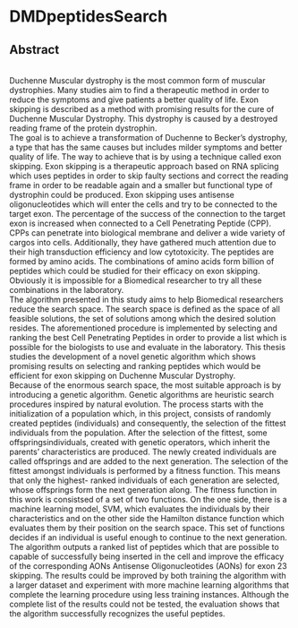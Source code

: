 # DMDpeptidesSearch

## Abstract
<br />Duchenne Muscular dystrophy is the most common form of muscular dystrophies. Many studies aim to find a therapeutic method in order to reduce the symptoms and give patients a better quality of life. Exon skipping is described as a method with promising results for the cure of Duchenne Muscular Dystrophy. This dystrophy is caused by a destroyed reading frame of the protein dystrophin.
<br />The goal is to achieve a transformation of Duchenne to Becker’s dystrophy, a type that has the same causes but includes milder symptoms and better quality of life. The way to achieve that is by using a technique called exon skipping. Exon skipping is a therapeutic approach based on RNA splicing which uses peptides in order to skip faulty sections and correct the reading frame in order to be readable again and a smaller but functional type of dystrophin could be produced. Exon skipping uses antisense oligonucleotides which will enter the cells and try to be connected to the target exon. The percentage of the success of the connection to the target exon is increased when connected to a Cell Penetrating Peptide (CPP). CPPs can penetrate into biological membrane and deliver a wide variety of cargos into cells. Additionally, they have gathered much attention due to their high transduction efficiency and low cytotoxicity. The peptides are formed by amino acids. The combinations of amino acids form billion of peptides which could be studied for their efficacy on exon skipping. Obviously it is impossible for a Biomedical researcher to try all these combinations in the laboratory. 
<br />The algorithm presented in this study aims to help Biomedical researchers reduce the search space. The search space is defined as the space of all feasible solutions, the set of solutions among which the desired solution resides. The aforementioned procedure is implemented by selecting and ranking the best Cell Penetrating Peptides in order to provide a list which is possible for the biologists to use and evaluate in the laboratory. This thesis studies the development of a novel genetic algorithm which shows promising results on selecting and ranking peptides which would be efficient for exon skipping on Duchenne Muscular Dystrophy.
<br />Because of the enormous search space, the most suitable approach is by introducing a genetic algorithm. Genetic algorithms are heuristic search procedures inspired by natural evolution. The process starts with the initialization of a population which, in this project, consists of randomly created peptides (individuals) and consequently, the selection of the fittest individuals from the population. After the selection of the fittest,  some offspringsindividuals, created with genetic operators, which inherit the parents’ characteristics are produced. The newly created individuals are called offsprings and are added to the next generation.  The selection of the fittest amongst individuals is performed by a fitness function. This means that only the highest- ranked individuals of each generation are selected, whose offsprings form the next generation along. The fitness function in this work is consistsed of a set of two functions. On the one side, there is a machine learning model, SVM, which evaluates the individuals by their characteristics and on the other side the Hamilton distance function which evaluates them by their position on the search space. This set of functions decides if an individual is useful enough to continue to the next generation.
<br />The algorithm outputs a ranked list of peptides which that are possible to capable of  successfully being inserted in the cell and improve the efficacy of the corresponding AONs Antisense Oligonucleotides (AONs) for exon 23 skipping. The results could be improved by both training the algorithm with a larger dataset and experiment with more machine learning algorithms that complete the learning procedure using less training instances. Although the complete list of the results could not be tested, the evaluation shows that the algorithm successfully recognizes the useful peptides. 
